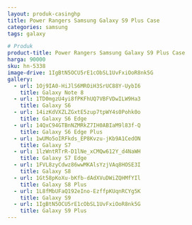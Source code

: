 ```yaml
---
layout: produk-casinghp
title: Power Rangers Samsung Galaxy S9 Plus Case
categories: samsung
tags: galaxy

# Produk
product-title: Power Rangers Samsung Galaxy S9 Plus Case
harga: 90000
sku: hn-5338
image-drive: 1IgBtN5OCU5rE1cObSL1UvFxiOoR8nk5G
gallery:
  - url: 1Oj9IA0-HiJlS6MROiH3SrUC88Y-UybI6
    title: Galaxy Note 8
  - url: 1TD0mgzU4yi8fPKFhUQ7VBFVDwILW9Ha3
    title: Galaxy S6
  - url: 14izKdVXZLZGxtE5zup7tpWY4s0Pohk0o
    title: Galaxy S6 Edge
  - url: 14QxC94GTBnNZMRkZ7IH0ABIaM9l83f-Q
    title: Galaxy S6 Edge Plus
  - url: 1wUMo5oIRFkds_EP8Kvzu-jKb9A1CedON
    title: Galaxy S7
  - url: 1lzWntRTrR-D1lNe_xCMQw612Y_d4NaWH
    title: Galaxy S7 Edge
  - url: 1FVL8zyCdwz86wwMKAlsYzjVAq8HOSE3I
    title: Galaxy S8
  - url: 1Gt58pKoXu-bKfb-dAdXVuDWiZQHMfYIl
    title: Galaxy S8 Plus
  - url: 1L8fMbUFaQ192eIno-EzffpKUqnRCYg5K
    title: Galaxy S9
  - url: 1IgBtN5OCU5rE1cObSL1UvFxiOoR8nk5G
    title: Galaxy S9 Plus
---
```

